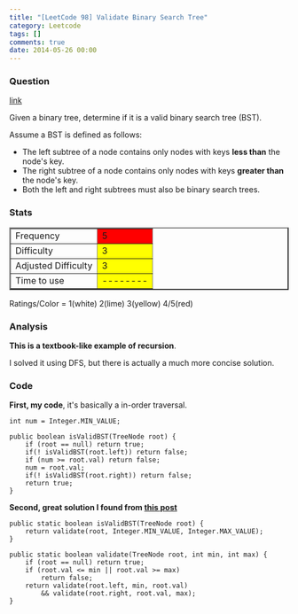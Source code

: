 ```yaml
---
title: "[LeetCode 98] Validate Binary Search Tree"
category: Leetcode
tags: []
comments: true
date: 2014-05-26 00:00
---
```



### Question

[link](https://oj.leetcode.com/problems/validate-binary-search-tree/)

<div class="question-content">
            <p></p><p>
Given a binary tree, determine if it is a valid binary search tree (BST).
</p>

<p>
Assume a BST is defined as follows:
</p><ul>
<li>The left subtree of a node contains only nodes with keys <b>less than</b> the node's key.</li>
<li>The right subtree of a node contains only nodes with keys <b>greater than</b> the node's key.</li>
<li>Both the left and right subtrees must also be binary search trees.</li>
</ul>
<p></p>
<p></p>
          </div>

### Stats

<table border="2">
	<tr>
		<td>Frequency</td>
		<td bgcolor="red">5</td>
	</tr>
	<tr>
		<td>Difficulty</td>
		<td bgcolor="yellow">3</td>
	</tr>
	<tr>
		<td>Adjusted Difficulty</td>
		<td bgcolor="yellow">3</td>
	</tr>
	<tr>
		<td>Time to use</td>
		<td bgcolor="yellow">--------</td>
	</tr>
</table>

Ratings/Color = 1(white) 2(lime) 3(yellow) 4/5(red)

### Analysis

**This is a textbook-like example of recursion**.

I solved it using DFS, but there is actually a much more concise solution.

### Code

**First, my code**, it's basically a in-order traversal.

    int num = Integer.MIN_VALUE;

    public boolean isValidBST(TreeNode root) {
        if (root == null) return true;
        if(! isValidBST(root.left)) return false;
        if (num >= root.val) return false;
        num = root.val;
        if(! isValidBST(root.right)) return false;
        return true;
    }

**Second, great solution I found from [this post](http://www.programcreek.com/2012/12/leetcode-validate-binary-search-tree-java/)**

    public static boolean isValidBST(TreeNode root) {
        return validate(root, Integer.MIN_VALUE, Integer.MAX_VALUE);
    }

    public static boolean validate(TreeNode root, int min, int max) {
        if (root == null) return true;
        if (root.val <= min || root.val >= max)
            return false;
        return validate(root.left, min, root.val)
        	&& validate(root.right, root.val, max);
    }
